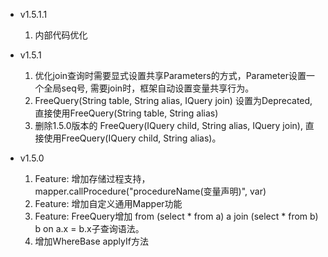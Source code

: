 - v1.5.1.1
  1. 内部代码优化

- v1.5.1
  1. 优化join查询时需要显式设置共享Parameters的方式，Parameter设置一个全局seq号, 需要join时，框架自动设置变量共享行为。
    1. FreeQuery(String table, String alias, IQuery join) 设置为Deprecated, 直接使用FreeQuery(String table, String alias)
    2. 删除1.5.0版本的 FreeQuery(IQuery child, String alias, IQuery join), 直接使用FreeQuery(IQuery child, String alias)。


- v1.5.0
  1. Feature: 增加存储过程支持， mapper.callProcedure("procedureName(变量声明)", var)
  2. Feature: 增加自定义通用Mapper功能 
  3. Feature: FreeQuery增加 from (select * from a) a join (select * from b) b on a.x = b.x子查询语法。
  4. 增加WhereBase applyIf方法
